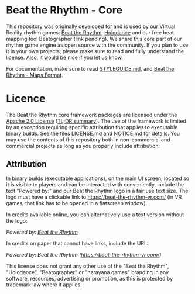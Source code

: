 # Beat the Rhythm - Core

This repository was originally developed for and is used by our Virtual Reality rhythm games: [Beat the Rhythm](https://beat-the-rhythm-vr.com/), [Holodance](https://store.steampowered.com/app/422860/Holodance/) and our free beat mapping tool Beatographer (link pending). We share this core part of our rhythm game engine as open source with the community. If you plan to use it in your own projects, please make sure to read and fully understand the license. Also, it would be nice if you let us know.

For documentation, make sure to read [STYLEGUIDE.md](https://github.com/narayana-games/Beat-the-Rhythm.Core/blob/master/STYLEGUIDE.md), and [Beat the Rhythm - Maps Format](https://github.com/narayana-games/Beat-the-Rhythm.Core/blob/master/Package-Maps/com.narayana-games.btr.maps/Documentation%7E/BeatTheRhythmMaps.md).

# Licence

The Beat the Rhythm core framework packages are licensed under the [Apache 2.0 License](https://tldrlegal.com/license/apache-license-2.0-(apache-2.0)#fulltext) ([TL;DR summary](https://tldrlegal.com/license/apache-license-2.0-(apache-2.0)#summary)). The use of the framework is limited by an exception requiring specific attribution that applies to executable binary builds. See the files [LICENSE.md](https://github.com/narayana-games/Beat-the-Rhythm.Core/blob/master/LICENSE.md) and [NOTICE.md](https://github.com/narayana-games/Beat-the-Rhythm.Core/blob/master/NOTICE.md) for details. You may use the contents of this repository both in non-commercial and commercial projects as long as you properly include attribution:

## Attribution

In binary builds (executable applications), on the main UI screen, located so it is visible to players and can be interacted with conveniently, include the text "Powered by:" and our Beat the Rhythm logo in a fair use text size. The logo must have a clickable link to https://beat-the-rhythm-vr.com/ (in VR games, that link has to be opened in a flatscreen window).

In credits available online, you can alternatively use a text version without the logo:

*Powered by: [Beat the Rhythm](https://beat-the-rhythm-vr.com/)*

In credits on paper that cannot have links, include the URL:

*Powered by: Beat the Rhythm (https://beat-the-rhythm-vr.com/)*

This license does not grant any other use of the "Beat the Rhythm", "Holodance", "Beatographer" or "narayana games" branding in any software, resources, advertising or promotion, as this is protected by trademark law where it applies.
